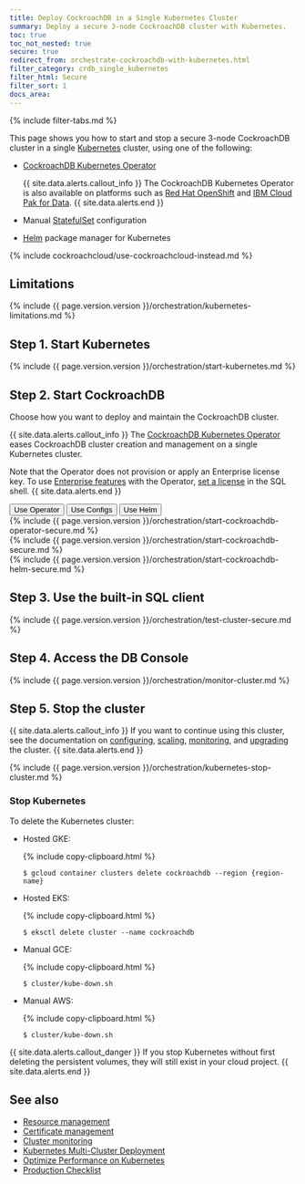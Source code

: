 ```yaml
---
title: Deploy CockroachDB in a Single Kubernetes Cluster
summary: Deploy a secure 3-node CockroachDB cluster with Kubernetes.
toc: true
toc_not_nested: true
secure: true
redirect_from: orchestrate-cockroachdb-with-kubernetes.html
filter_category: crdb_single_kubernetes
filter_html: Secure
filter_sort: 1
docs_area: 
---
```


{%  include filter-tabs.md %}

This page shows you how to start and stop a secure 3-node CockroachDB cluster in a single [Kubernetes](http://kubernetes.io/) cluster, using one of the following:

- [CockroachDB Kubernetes Operator](https://github.com/cockroachdb/cockroach-operator)

    {{ site.data.alerts.callout_info }}
    The CockroachDB Kubernetes Operator is also available on platforms such as [Red Hat OpenShift](deploy-cockroachdb-with-kubernetes-openshift.html) and [IBM Cloud Pak for Data](https://www.ibm.com/products/cloud-pak-for-data).
    {{ site.data.alerts.end }}

- Manual [StatefulSet](http://kubernetes.io/docs/concepts/abstractions/controllers/statefulsets/) configuration

- [Helm](https://helm.sh/) package manager for Kubernetes

{%  include cockroachcloud/use-cockroachcloud-instead.md %}

## Limitations

{%  include {{  page.version.version  }}/orchestration/kubernetes-limitations.md %}

## Step 1. Start Kubernetes

{%  include {{  page.version.version  }}/orchestration/start-kubernetes.md %}

## Step 2. Start CockroachDB

Choose how you want to deploy and maintain the CockroachDB cluster.

{{ site.data.alerts.callout_info }}
The [CockroachDB Kubernetes Operator](https://github.com/cockroachdb/cockroach-operator) eases CockroachDB cluster creation and management on a single Kubernetes cluster.

Note that the Operator does not provision or apply an Enterprise license key. To use [Enterprise features](enterprise-licensing.html) with the Operator, [set a license](licensing-faqs.html#set-a-license) in the SQL shell.
{{ site.data.alerts.end }}

<div class="filters filters-big clearfix">
    <button class="filter-button" data-scope="operator">Use Operator</button>
    <button class="filter-button" data-scope="manual">Use Configs</button>
    <button class="filter-button" data-scope="helm">Use Helm</button>
</div>

<section class="filter-content" markdown="1" data-scope="operator">
{%  include {{  page.version.version  }}/orchestration/start-cockroachdb-operator-secure.md %}
</section>

<section class="filter-content" markdown="1" data-scope="manual">
{%  include {{  page.version.version  }}/orchestration/start-cockroachdb-secure.md %}
</section>

<section class="filter-content" markdown="1" data-scope="helm">
{%  include {{  page.version.version  }}/orchestration/start-cockroachdb-helm-secure.md %}
</section>

## Step 3. Use the built-in SQL client

{%  include {{  page.version.version  }}/orchestration/test-cluster-secure.md %}

## Step 4. Access the DB Console

{%  include {{  page.version.version  }}/orchestration/monitor-cluster.md %}

## Step 5. Stop the cluster

{{ site.data.alerts.callout_info }}
If you want to continue using this cluster, see the documentation on [configuring](configure-cockroachdb-kubernetes.html), [scaling](scale-cockroachdb-kubernetes.html), [monitoring](monitor-cockroachdb-kubernetes.html), and [upgrading](upgrade-cockroachdb-kubernetes.html) the cluster.
{{ site.data.alerts.end }}

{%  include {{  page.version.version  }}/orchestration/kubernetes-stop-cluster.md %}

### Stop Kubernetes

To delete the Kubernetes cluster:

- Hosted GKE:

    {%  include copy-clipboard.html %}
    ~~~ shell
    $ gcloud container clusters delete cockroachdb --region {region-name}
    ~~~
- Hosted EKS:

    {%  include copy-clipboard.html %}
    ~~~ shell
    $ eksctl delete cluster --name cockroachdb
    ~~~   
- Manual GCE:

    {%  include copy-clipboard.html %}
    ~~~ shell
    $ cluster/kube-down.sh
    ~~~
- Manual AWS:

    {%  include copy-clipboard.html %}
    ~~~ shell
    $ cluster/kube-down.sh
    ~~~

{{ site.data.alerts.callout_danger }}
If you stop Kubernetes without first deleting the persistent volumes, they will still exist in your cloud project.
{{ site.data.alerts.end }}

## See also

- [Resource management](configure-cockroachdb-kubernetes.html)
- [Certificate management](secure-cockroachdb-kubernetes.html)
- [Cluster monitoring](monitor-cockroachdb-kubernetes.html)
- [Kubernetes Multi-Cluster Deployment](orchestrate-cockroachdb-with-kubernetes-multi-cluster.html)
- [Optimize Performance on Kubernetes](kubernetes-performance.html)
- [Production Checklist](recommended-production-settings.html)
